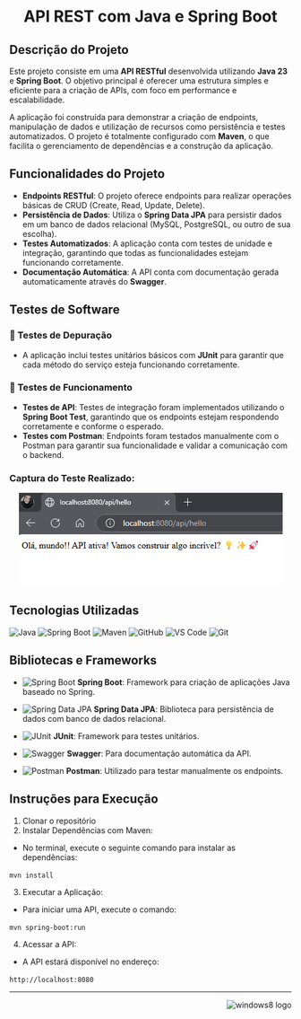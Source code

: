 <h1 align="center"> API REST com Java e Spring Boot </h1>


## Descrição do Projeto

Este projeto consiste em uma **API RESTful** desenvolvida utilizando **Java 23** e **Spring Boot**. O objetivo principal é oferecer uma estrutura simples e eficiente para a criação de APIs, com foco em performance e escalabilidade.

A aplicação foi construída para demonstrar a criação de endpoints, manipulação de dados e utilização de recursos como persistência e testes automatizados. O projeto é totalmente configurado com **Maven**, o que facilita o gerenciamento de dependências e a construção da aplicação.


## Funcionalidades do Projeto

- **Endpoints RESTful**: O projeto oferece endpoints para realizar operações básicas de CRUD (Create, Read, Update, Delete).
- **Persistência de Dados**: Utiliza o **Spring Data JPA** para persistir dados em um banco de dados relacional (MySQL, PostgreSQL, ou outro de sua escolha).
- **Testes Automatizados**: A aplicação conta com testes de unidade e integração, garantindo que todas as funcionalidades estejam funcionando corretamente.
- **Documentação Automática**: A API conta com documentação gerada automaticamente através do **Swagger**.
 

## Testes de Software

### 📌 Testes de Depuração
- A aplicação inclui testes unitários básicos com **JUnit** para garantir que cada método do serviço esteja funcionando corretamente.

### 📌 Testes de Funcionamento
- **Testes de API**: Testes de integração foram implementados utilizando o **Spring Boot Test**, garantindo que os endpoints estejam respondendo corretamente e conforme o esperado.
- **Testes com Postman**: Endpoints foram testados manualmente com o Postman para garantir sua funcionalidade e validar a comunicação com o backend.

### Captura do Teste Realizado:

<div align="center">
  <img src="https://github.com/AraujoTech1/API.for.JAVA/blob/master/img/Captura%20de%20tela%202025-03-11%20145528.png" alt="Imagem teste" style="max-width: 500px;"/>
</div>


## Tecnologias Utilizadas

![Java](https://img.shields.io/badge/Java-23-orange?logoWidth=40)
![Spring Boot](https://img.shields.io/badge/Spring%20Boot-v2.5-blue?logoWidth=40)
![Maven](https://img.shields.io/badge/Maven-3.8.1-green?logoWidth=40)
![GitHub](https://img.shields.io/badge/GitHub-API--for--JAVA-purple?logoWidth=40)
![VS Code](https://img.shields.io/badge/VS%20Code-1.79-blue?logo=visualstudiocode&logoWidth=40)
![Git](https://img.shields.io/badge/Git-2.39.1-orange?logo=git&logoWidth=40)


## Bibliotecas e Frameworks

- ![Spring Boot](https://img.shields.io/badge/Spring%20Boot-v2.5-blue)
  **Spring Boot**: Framework para criação de aplicações Java baseado no Spring.

- ![Spring Data JPA](https://img.shields.io/badge/Spring%20Data%20JPA-2.5-blue)
  **Spring Data JPA**: Biblioteca para persistência de dados com banco de dados relacional.

- ![JUnit](https://img.shields.io/badge/JUnit-5.7.1-green)
  **JUnit**: Framework para testes unitários.

- ![Swagger](https://img.shields.io/badge/Swagger-UI-yellow)
  **Swagger**: Para documentação automática da API.

- ![Postman](https://img.shields.io/badge/Postman-7.36-blue)
  **Postman**: Utilizado para testar manualmente os endpoints.

  

## Instruções para Execução

1. Clonar o repositório
2. Instalar Dependências com Maven:

- No terminal, execute o seguinte comando para instalar as dependências:

 ```mvn install```

3. Executar a Aplicação:

- Para iniciar uma API, execute o comando:

```mvn spring-boot:run```

4. Acessar a API:

- A API estará disponível no endereço:

```http://localhost:8080``` 


---
<p align="right">
  <img width="12" />
  <img src="https://cdn.jsdelivr.net/gh/devicons/devicon/icons/windows8/windows8-original.svg" height="30" alt="windows8 logo" />
</p>


